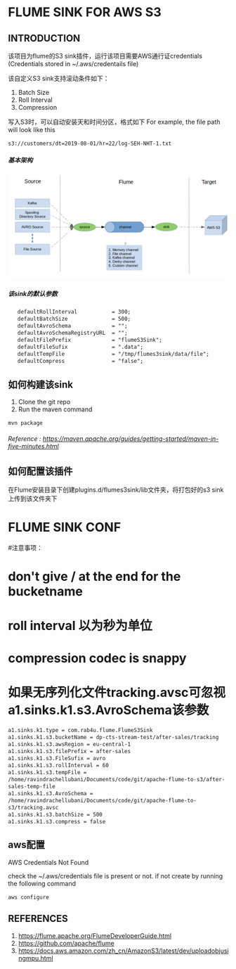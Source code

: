# FLUME SINK FOR AWS S3

## INTRODUCTION
该项目为flume的S3 sink插件，运行该项目需要AWS通行证credentials (Credentials stored in ~/.aws/credentails file)

该自定义S3 sink支持滚动条件如下：
1. Batch Size
2. Roll Interval
3. Compression

写入S3时，可以自动安装天和时间分区，格式如下
For example, the file path will look like this 
```
s3://customers/dt=2019-08-01/hr=22/log-SEH-NHT-1.txt
```

##### 基本架构

![picture](img/flumes3sink.png)

##### 该sink的默认参数
```
   defaultRollInterval           = 300;
   defaultBatchSize              = 500;
   defaultAvroSchema             = "";
   defaultAvroSchemaRegistryURL  = "";
   defaultFilePrefix             = "flumeS3Sink";
   defaultFileSufix              = ".data";
   defaultTempFile               = "/tmp/flumes3sink/data/file";
   defaultCompress               = "false";
```
## 如何构建该sink
1. Clone the git repo
2. Run the maven command
```
mvn package 
```

###### Reference : <i>https://maven.apache.org/guides/getting-started/maven-in-five-minutes.html </i>

## 如何配置该插件
在Flume安装目录下创建plugins.d/flumes3sink/lib文件夹，将打包好的s3 sink上传到该文件夹下

# FLUME SINK CONF
#注意事项：
# don't give / at the end for the bucketname
# roll interval 以为秒为单位
# compression codec is snappy
# 如果无序列化文件tracking.avsc可忽视a1.sinks.k1.s3.AvroSchema该参数

```
a1.sinks.k1.type = com.rab4u.flume.FlumeS3Sink
a1.sinks.k1.s3.bucketName = dp-cts-stream-test/after-sales/tracking
a1.sinks.k1.s3.awsRegion = eu-central-1
a1.sinks.k1.s3.filePrefix = after-sales
a1.sinks.k1.s3.FileSufix = avro
a1.sinks.k1.s3.rollInterval = 60
a1.sinks.k1.s3.tempFile = /home/ravindrachellubani/Documents/code/git/apache-flume-to-s3/after-sales-temp-file
a1.sinks.k1.s3.AvroSchema = /home/ravindrachellubani/Documents/code/git/apache-flume-to-s3/tracking.avsc
a1.sinks.k1.s3.batchSize = 500
a1.sinks.k1.s3.compress = false
```
## aws配置
AWS Credentials Not Found

check the ~/.aws/credentials file is present or not. if not create by running the following command
```
aws configure
```
## REFERENCES
1. https://flume.apache.org/FlumeDeveloperGuide.html
2. https://github.com/apache/flume
3. https://docs.aws.amazon.com/zh_cn/AmazonS3/latest/dev/uploadobjusingmpu.html